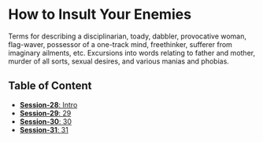 # How to Insult Your Enemies

Terms for describing a disciplinarian, toady, dabbler, provocative woman, flag-waver, possessor of a one-track mind, freethinker, sufferer from imaginary ailments, etc. Excursions into words relating to father and mother, murder of all sorts, sexual desires, and various manias and phobias.

## Table of Content

- [**Session-28**: Intro](session-28.md)
- [**Session-29**: 29](session-29.md)
- [**Session-30**: 30](session-30.md)
- [**Session-31**: 31](session-31.md)
